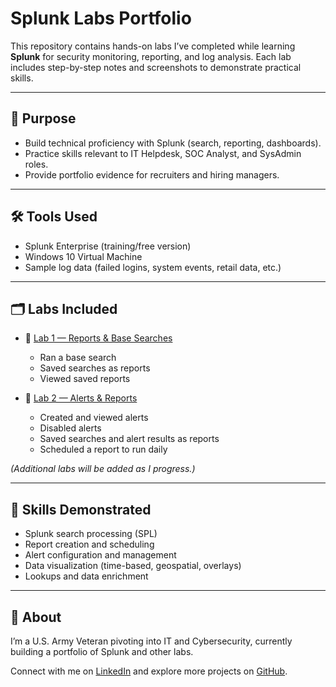 # Splunk Labs Portfolio

This repository contains hands-on labs I’ve completed while learning **Splunk** for security monitoring, reporting, and log analysis. Each lab includes step-by-step notes and screenshots to demonstrate practical skills.

---

## 📌 Purpose
- Build technical proficiency with Splunk (search, reporting, dashboards).
- Practice skills relevant to IT Helpdesk, SOC Analyst, and SysAdmin roles.
- Provide portfolio evidence for recruiters and hiring managers.

---

## 🛠 Tools Used
- Splunk Enterprise (training/free version)
- Windows 10 Virtual Machine
- Sample log data (failed logins, system events, retail data, etc.)

---

## 🗂 Labs Included

- 🔹 [Lab 1 — Reports & Base Searches](./Lab1-Splunk-Reports/)  
  - Ran a base search  
  - Saved searches as reports  
  - Viewed saved reports  

- 🔹 [Lab 2 — Alerts & Reports](./Splunk-Lab-2.md)  
  - Created and viewed alerts  
  - Disabled alerts  
  - Saved searches and alert results as reports  
  - Scheduled a report to run daily 
 

*(Additional labs will be added as I progress.)*

---

## 🚀 Skills Demonstrated
- Splunk search processing (SPL)  
- Report creation and scheduling  
- Alert configuration and management  
- Data visualization (time-based, geospatial, overlays)  
- Lookups and data enrichment  

---

## 📌 About
I’m a U.S. Army Veteran pivoting into IT and Cybersecurity, currently building a portfolio of Splunk and other labs.  

Connect with me on [LinkedIn](https://www.linkedin.com/in/kamal-bush) and explore more projects on [GitHub](https://github.com/kbush2).  

